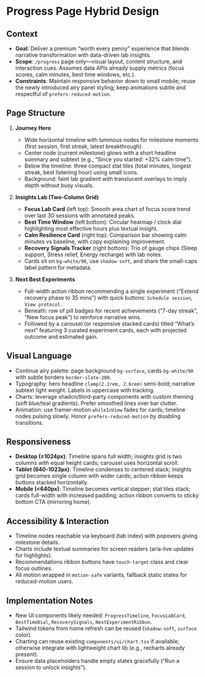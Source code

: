 # Progress Page Hybrid Design

## Context
- **Goal**: Deliver a premium “worth every penny” experience that blends narrative transformation with data-driven lab insights.
- **Scope**: `/progress` page only—visual layout, content structure, and interaction cues. Assumes data APIs already supply metrics (focus scores, calm minutes, best time windows, etc.).
- **Constraints**: Maintain responsive behavior down to small mobile; reuse the newly introduced airy panel styling; keep animations subtle and respectful of `prefers-reduced-motion`.

## Page Structure
1. **Journey Hero**
   - Wide horizontal timeline with luminous nodes for milestone moments (first session, first streak, latest breakthrough).
   - Center node (current milestone) glows with a short headline summary and subtext (e.g., “Since you started: +32% calm time”).
   - Below the timeline: three compact stat tiles (total minutes, longest streak, best listening hour) using small icons.
   - Background: faint lab gradient with translucent overlays to imply depth without busy visuals.

2. **Insights Lab (Two-Column Grid)**
   - **Focus Lab Card** (left top): Smooth area chart of focus score trend over last 30 sessions with annotated peaks.
   - **Best Time Window** (left bottom): Circular heatmap / clock dial highlighting most effective hours plus textual insight.
   - **Calm Resilience Card** (right top): Comparison bar showing calm minutes vs baseline, with copy explaining improvement.
   - **Recovery Signals Tracker** (right bottom): Trio of gauge chips (Sleep support, Stress relief, Energy recharge) with lab notes.
   - Cards sit on `bg-white/90`, use `shadow-soft`, and share the small-caps label pattern for metadata.

3. **Next Best Experiments**
   - Full-width action ribbon recommending a single experiment (“Extend recovery phase to 35 mins”) with quick buttons: `Schedule session`, `View protocol`.
   - Beneath: row of pill badges for recent achievements (“7-day streak”, “New focus peak”) to reinforce narrative wins.
   - Followed by a carousel (or responsive stacked cards) titled “What’s next” featuring 3 curated experiment cards, each with projected outcome and estimated gain.

## Visual Language
- Continue airy palette: page background `bg-surface`, cards `bg-white/90` with subtle borders `border-slate-200`.
- Typography: hero headline `clamp(2.1rem, 2.6rem)` semi-bold; narrative subtext light weight. Labels in uppercase with tracking.
- Charts: leverage shadcn/third-party components with custom theming (soft blue/teal gradients). Prefer smoothed lines over bar clutter.
- Animation: use framer-motion `whileInView` fades for cards; timeline nodes pulsing slowly. Honor `prefers-reduced-motion` by disabling transitions.

## Responsiveness
- **Desktop (≥1024px)**: Timeline spans full width; insights grid is two columns with equal height cards; carousel uses horizontal scroll.
- **Tablet (640-1023px)**: Timeline condenses to centered stack; insights grid becomes single column with wider cards; action ribbon keeps buttons stacked horizontally.
- **Mobile (<640px)**: Timeline becomes vertical stepper; stat tiles stack; cards full-width with increased padding; action ribbon converts to sticky bottom CTA (mirroring home).

## Accessibility & Interaction
- Timeline nodes reachable via keyboard (tab index) with popovers giving milestone details.
- Charts include textual summaries for screen readers (aria-live updates for highlights).
- Recommendations ribbon buttons have `touch-target` class and clear focus outlines.
- All motion wrapped in `motion-safe` variants, fallback static states for reduced-motion users.

## Implementation Notes
- New UI components likely needed: `ProgressTimeline`, `FocusLabCard`, `BestTimeDial`, `RecoverySignals`, `NextExperimentRibbon`.
- Tailwind tokens from home refresh can be reused (`shadow-soft`, `surface` color).
- Charting can reuse existing `components/ui/chart.tsx` if available; otherwise integrate with lightweight chart lib (e.g., recharts already present).
- Ensure data placeholders handle empty states gracefully (“Run a session to unlock insights”).
